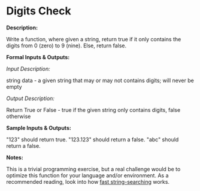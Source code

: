 # Digits Check
<div class="md"><p><strong>Description:</strong></p>
<p>Write a function, where given a string, return true if it only contains the digits from 0 (zero) to 9 (nine). Else, return false.</p>
<p><strong>Formal Inputs &amp; Outputs:</strong></p>
<p><em>Input Description:</em></p>
<p>string data - a given string that may or may not contains digits; will never be empty</p>
<p><em>Output Description:</em></p>
<p>Return True or False - true if the given string only contains digits, false otherwise</p>
<p><strong>Sample Inputs &amp; Outputs:</strong></p>
<p>"123" should return  true. "123.123" should return a false. "abc" should return a false.</p>
<p><strong>Notes:</strong></p>
<p>This is a trivial programming exercise, but a real challenge would be to optimize this function for your language and/or environment. As a recommended reading, look into how <a href="http://en.wikipedia.org/wiki/Knuth%E2%80%93Morris%E2%80%93Pratt_algorithm">fast string-searching</a> works.</p>
</div>
